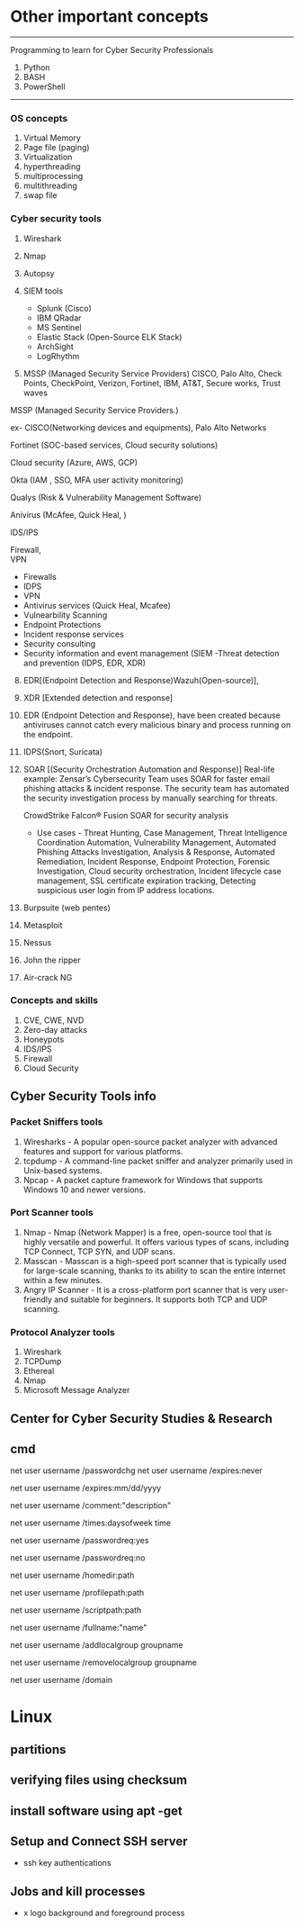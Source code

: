 # Other important concepts

---------------------------------------------------------------------------------------------------------------------------------------------------------
Programming to learn for Cyber Security Professionals
1. Python
2. BASH
3. PowerShell
----------------------------------------------------------------------------------------------------------------------------------------------------------
### OS concepts
1. Virtual Memory
2. Page file (paging)
3. Virtualization
4. hyperthreading
5. multiprocessing
6. multithreading
7. swap file


### Cyber security tools
1. Wireshark
2. Nmap
3. Autopsy
4. SIEM tools
   - Splunk (Cisco)
   - IBM QRadar
   - MS Sentinel 
   - Elastic Stack (Open-Source ELK Stack)
   - ArchSight
   - LogRhythm

6. MSSP (Managed Security Service Providers)
 CISCO, Palo Alto, Check Points, CheckPoint, Verizon, Fortinet, IBM, AT&T, Secure works,  Trust waves

MSSP (Managed Security Service Providers.)

ex- CISCO(Networking devices and equipments), Palo Alto Networks <br>

Fortinet (SOC-based services, Cloud security solutions) <br>

Cloud security (Azure, AWS, GCP) <br>

Okta (IAM , SSO, MFA user activity monitoring) <br>

Qualys (Risk & Vulnerability Management Software) <br>

Anivirus (McAfee, Quick Heal, ) <br>

IDS/IPS <br>

Firewall, <br>
VPN <br>
   
  - Firewalls
  - IDPS
  - VPN
  - Antivirus services (Quick Heal, Mcafee)
  - Vulnearbility Scanning
  - Endpoint Protections
  - Incident response services
  - Security consulting
  - Security information and event management (SIEM
   -Threat detection and prevention (IDPS, EDR, XDR)
8. EDR[(Endpoint Detection and Response)Wazuh(Open-source)],
9. XDR [Extended detection and response]
10.  EDR (Endpoint Detection and Response), have been created because antiviruses cannot catch every malicious binary and process running on the endpoint. 
11. IDPS(Snort, Suricata)
12. SOAR [(Security Orchestration Automation and Response)]
    Real-life example: Zensar’s Cybersecurity Team uses SOAR for faster email phishing attacks & incident response. The security team has automated the security investigation process by manually searching for threats. <br>

    CrowdStrike Falcon® Fusion SOAR for security analysis

    - Use cases - Threat Hunting, Case Management, Threat Intelligence Coordination Automation, Vulnerability Management, Automated Phishing Attacks Investigation, Analysis & Response, Automated Remediation, Incident Response, Endpoint Protection, Forensic Investigation, Cloud security orchestration, Incident lifecycle case management, SSL certificate expiration tracking, Detecting suspicious user login from IP address locations.
    
13. Burpsuite (web pentes)
14. Metasploit
15. Nessus
16. John the ripper
17. Air-crack NG


### Concepts and skills
1. CVE, CWE, NVD
2. Zero-day attacks
3. Honeypots
4. IDS/IPS
5. Firewall
6. Cloud Security


## Cyber Security Tools info
### Packet Sniffers tools
1. Wiresharks - A popular open-source packet analyzer with advanced features and support for various platforms.
2. tcpdump - A command-line packet sniffer and analyzer primarily used in Unix-based systems.
3. Npcap - A packet capture framework for Windows that supports Windows 10 and newer versions.

### Port Scanner tools
1. Nmap - Nmap (Network Mapper) is a free, open-source tool that is highly versatile and powerful. It offers various types of scans, including TCP Connect, TCP SYN, and UDP scans.
2. Masscan -  Masscan is a high-speed port scanner that is typically used for large-scale scanning, thanks to its ability to scan the entire internet within a few minutes.
3. Angry IP Scanner - It is a cross-platform port scanner that is very user-friendly and suitable for beginners. It supports both TCP and UDP scanning.

### Protocol Analyzer tools
1. Wireshark
2. TCPDump
3. Ethereal
4. Nmap
5. Microsoft Message Analyzer


## Center for Cyber Security Studies & Research


## cmd
  net user username /passwordchg 
  net user username /expires:never
  
  net user username /expires:mm/dd/yyyy
  
  net user username /comment:"description" 
  
  net user username /times:daysofweek time
  
  net user username /passwordreq:yes
  
  net user username /passwordreq:no
  
  
  net user username /homedir:path
  
  net user username /profilepath:path 
  
  net user username /scriptpath:path
  
  net user username /fullname:"name"
  
  net user username /addlocalgroup groupname
  
  net user username /removelocalgroup groupname
  
  net user username /domain   

# Linux
 ## partitions
 ## verifying files using checksum
 ## install software using apt -get 
 ## Setup and Connect SSH server
  - ssh key authentications
 ## Jobs and kill processes
  - x logo background and foreground process
